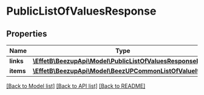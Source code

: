 # PublicListOfValuesResponse

## Properties
Name | Type | Description | Notes
------------ | ------------- | ------------- | -------------
**links** | [**\EffetB\BeezupApi\Model\PublicListOfValuesResponseLinks**](PublicListOfValuesResponseLinks.md) |  | [optional] 
**items** | [**\EffetB\BeezupApi\Model\BeezUPCommonListOfValueItem[]**](BeezUPCommonListOfValueItem.md) |  | [optional] 

[[Back to Model list]](../README.md#documentation-for-models) [[Back to API list]](../README.md#documentation-for-api-endpoints) [[Back to README]](../README.md)


